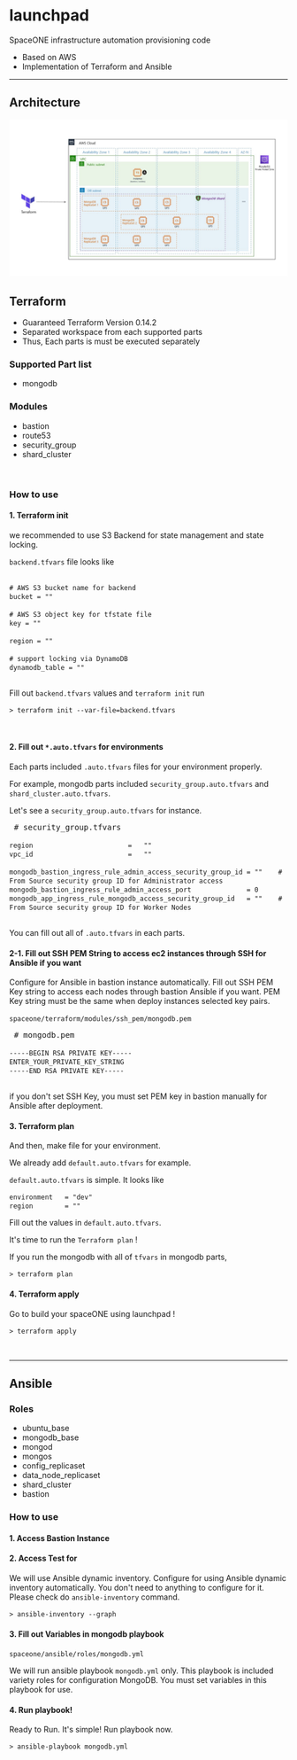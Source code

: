 # launchpad

SpaceONE infrastructure automation provisioning code

* Based on AWS
* Implementation of Terraform and Ansible

<hr/>


## Architecture
 
![MongoDB](./mongodb_arch_img.jpg)


## Terraform

* Guaranteed Terraform Version 0.14.2
* Separated workspace from each supported parts
* Thus, Each parts is must be executed separately

### Supported Part list
* mongodb

### Modules
* bastion
* route53
* security_group
* shard_cluster

<br/>

### How to use

#### 1. Terraform init

we recommended to use S3 Backend for state management and state locking.

`backend.tfvars` file looks like

<pre>
<code>
# AWS S3 bucket name for backend
bucket = ""

# AWS S3 object key for tfstate file
key = ""

region = ""

# support locking via DynamoDB
dynamodb_table = ""

</code></pre>

Fill out `backend.tfvars` values and `terraform init` run

<pre>
<code>> terraform init --var-file=backend.tfvars</code>
</pre>

<br/>

#### 2. Fill out `*.auto.tfvars` for environments

Each parts included `.auto.tfvars` files for your environment properly.

For example, mongodb parts included `security_group.auto.tfvars` and `shard_cluster.auto.tfvars`.

Let's see a `security_group.auto.tfvars` for instance.
<pre> # security_group.tfvars
<code>
region                        =   ""
vpc_id                        =   ""

mongodb_bastion_ingress_rule_admin_access_security_group_id = ""    # From Source security group ID for Administrator access
mongodb_bastion_ingress_rule_admin_access_port              = 0
mongodb_app_ingress_rule_mongodb_access_security_group_id   = ""    # From Source security group ID for Worker Nodes
</code>
</pre>

You can fill out all of `.auto.tfvars` in each parts.

#### 2-1. Fill out SSH PEM String to access ec2 instances through SSH for Ansible if you want

Configure for Ansible in bastion instance automatically.
Fill out SSH PEM Key string to access each nodes through bastion Ansible if you want.
PEM Key string must be the same when deploy instances selected key pairs.

`spaceone/terraform/modules/ssh_pem/mongodb.pem`

<pre> # mongodb.pem
<code>
-----BEGIN RSA PRIVATE KEY-----
ENTER_YOUR_PRIVATE_KEY_STRING
-----END RSA PRIVATE KEY-----
</code>
</pre>


if you don't set SSH Key, you must set PEM key in bastion manually for Ansible after deployment.

#### 3. Terraform plan

And then, make file for your environment.

We already add `default.auto.tfvars` for example.

`default.auto.tfvars` is simple. It looks like

<pre>
<code>environment   = "dev"
region        = ""</code>
</pre>

Fill out the values in `default.auto.tfvars`.

It's time to run the `Terraform plan` !

If you run the mongodb with all of `tfvars` in mongodb parts,  
<pre>
<code>> terraform plan </code>
</pre>


#### 4. Terraform apply

Go to build your spaceONE using launchpad !
<pre>
<code>> terraform apply </code>
</pre>

<br>
<hr/>


## Ansible


### Roles
* ubuntu_base
* mongodb_base
* mongod
* mongos
* config_replicaset
* data_node_replicaset
* shard_cluster
* bastion

### How to use

#### 1. Access Bastion Instance

#### 2. Access Test for 

We will use Ansible dynamic inventory. 
Configure for using Ansible dynamic inventory automatically. You don't need to anything to configure for it.
Please check do `ansible-inventory` command.

<pre>
<code>> ansible-inventory --graph </code>
</pre>

#### 3. Fill out Variables in mongodb playbook

`spaceone/ansible/roles/mongodb.yml`

We will run ansible playbook `mongodb.yml` only. This playbook is included variety roles for configuration MongoDB.
You must set variables in this playbook for use.

#### 4. Run playbook!

Ready to Run. 
It's simple! Run playbook now.

<pre>
<code>> ansible-playbook mongodb.yml </code>
</pre>